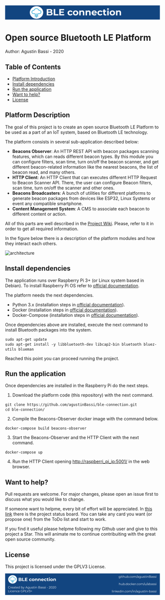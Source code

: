 ![header](doc/header.png)

# Open source Bluetooth LE Platform

Author: Agustin Bassi - 2020

## 
## Table of Contents


* [Platform Introduction](#platform-introduction)
* [Install dependencies](#install-dependencies)
* [Run the application](#run-the-application)
* [Want to help?](#want-to-help-?)
* [License](#license)

## 
## Platform Description

The goal of this project is to create an open source Bluetooth LE Platform to be used as a part of an IoT system, based on Bluetooth LE technology.

The platform consists in several sub-application described below:

* **Beacons Observer**: An HTTP REST API with beacon packages scanning features, which can reads different beacon types. By this module you can configure filters, scan time, turn on/off the beacon scanner, and get different beacon-related information like the nearest beacons, the list of beacon read, and many others.  
* **HTTP Client**: An HTTP Client that can executes different HTTP Request to Beacon Scanner API. There, the user can configure Beacon filters, scan time, turn on/off the scanner and other ones.  
* **Beacons Broadcasters**: A bunch of utilities for different platforms to generate beacon packages from devices like ESP32, Linux Systems or event any compatible smartphone.
* **Content Management System**: A CMS to associate each beacon to different content or action.

All of this parts are well described in the [Project Wiki](https://github.com/agustinBassi/ble-connection/wiki). Please, refer to it in order to get all required information.

In the figure below there is a description of the platform modules and how they interact each others.

![architecture](doc/architecture.png)

## 
## Install dependencies


The application runs over Raspberry Pi 3+ (or Linux system based in Debian). To install Raspberry Pi OS refer to [official documentation](https://www.raspberrypi.org/documentation/installation/installing-images/).

The platform needs the next dependencies.

* Python 3.x (installation steps in [official documentation](https://python.org)).
* Docker (installation steps in [official documentation](https://docs.docker.com/get-docker/)).
* Docker-Compose (installation steps in [official documentation](https://docs.docker.com/compose/install/)).

Once dependencies above are installed, execute the next command to install Bluetooth packages into the system.

```
sudo apt-get update
sudo apt-get install -y libbluetooth-dev libcap2-bin bluetooth bluez-utils blueman
```

Reached this point you can proceed running the project.

## 
## Run the application

Once dependencies are installed in the Raspberry Pi do the next steps.

1. Download the platform code (this repository) with the next command.

```
git clone https://github.com/agustinBassi/ble-connection.git
cd ble-connection/
```

2. Compile the Beacons-Observer docker image with the command below.

```
docker-compose build beacons-observer
```

3. Start the Beacons-Observer and the HTTP Client with the next command.

```
docker-compose up
```

4. Run the HTTP Client opening [http://raspberri_pi_ip:5001/](http://raspberri_pi_ip:5001/) in the web browser.

## 
## Want to help?

Pull requests are welcome. For major changes, please open an issue first to discuss what you would like to change.

If someone want to helpme, every bit of effort will be appreciated. In [this link](https://github.com/agustinBassi/ble-connection/projects/1) there is the project status board. You can take any card you want (or propose one) from the ToDo list and start to work.

If you find it useful please helpme following my Github user and give to this project a Star. This will animate me to continue contribuiting with the great open source community.

## 
## License

This project is licensed under the GPLV3 License.

![footer](doc/footer.png)
